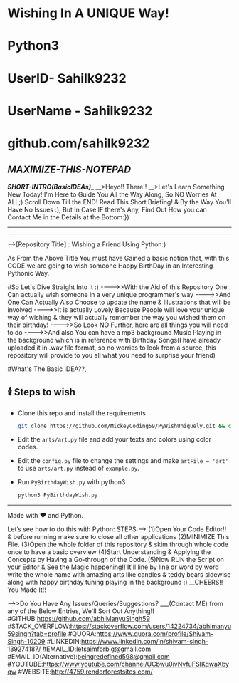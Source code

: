 # Wishing In A UNIQUE Way!
# Python3
# UserID- Sahilk9232 
# UserName - Sahilk9232
# github.com/sahilk9232

_____________________MAXIMIZE-THIS-NOTEPAD_____________________
---------------------------------------------------------------------------------------------
_____________________SHORT-INTRO(BasicIDEAs)______________________
__>Heyo!! There!!
__>Let's Learn Something New Today!
I'm Here to Guide You All the Way Along, So NO Worries At ALL;)
Scroll Down Till the END! Read This Short Briefing! 
& By the Way You'll Have No Issues :), But In Case IF there's Any,
Find Out How you can Contact Me in the Details at the Bottom:})
_________________________________________________________________
----------------------------------------------------------------------------------------------
-->[Repository Title] : Wishing a Friend Using Python:)

As From the Above Title You must have Gained a basic notion that,
with this CODE we are going to wish someone Happy BirthDay in an Interesting Pythonic Way.

#So Let's Dive Straight Into It :)
---->>With the Aid of this Repository One Can actually wish someone in a very unique programmer's way
---->>And One Can Actually Also Choose to update the name & Illustrations that will be involved
---->>It is actually Lovely Because People will love your unique way of wishing & they will actually remember the way you wished them on their birthday!
     ---->>So Look NO Further, here are all things you will need to do
     ---->>And also You can have a mp3 background Music Playing in the background which is in reference with Birthday Songs(I have already uploaded it in .wav file format, so no worries to look from a source, this repository will provide to you all what you need to surprise your friend)

#What's The Basic IDEA??,
## 🕯️ Steps to wish

* Clone this repo and install the requirements
    ```bash
    git clone https://github.com/MickeyCoding59/PyWishUniquely.git && cd PyBirthdayWish && pip install -r requirements.txt
    ```
* Edit the ``arts/art.py`` file and add your texts and colors using color codes.

* Edit the ``config.py`` file to change the settings and make ``artFile = 'art'`` to use ``arts/art.py`` instead of ``example.py``.

* Run ``PyBirthdayWish.py`` with python3
    ```bash
    python3 PyBirthdayWish.py
    ```

-----

Made with :heart: and Python.

Let’s see how to do this with Python:
STEPS:-->
(1)Open Your Code Editor!! & before running make sure to close all other applications
(2)MINIMIZE This File.
(3)Open the whole folder of this repository & skim through whole code once to have a basic overview
(4)Start Understanding & Applying the Concepts by Having a Go-through of the Code.
(5)Now RUN the Script on your Editor & See the Magic happening!! It'll line by line or word by word write the whole name with amazing arts like candles & teddy bears sidewise along with happy birthday tuning playing in the background :)
__CHEERS!! You Made It!!

-->>Do You Have Any Issues/Queries/Suggestions?
___(Contact ME) from any of the Below Entries, We'll Sort Out Anything!!
#GITHUB:https://github.com/abhiManyuSingh59
#STACK_OVERFLOW:https://stackoverflow.com/users/14224734/abhimanyu59singh?tab=profile
#QUORA:https://www.quora.com/profile/Shivam-Singh-10209
#LINKEDIN:https://www.linkedin.com/in/shivam-singh-139274187/
#EMAIL_ID:letsaimforbig@gmail.com
#EMAIL_ID(Alternative):beingredefined598@gmail.com
#YOUTUBE:https://www.youtube.com/channel/UCbwu0ivNvfuFSIKqwaXbyqw
#WEBSITE:http://4759.renderforestsites.com/

